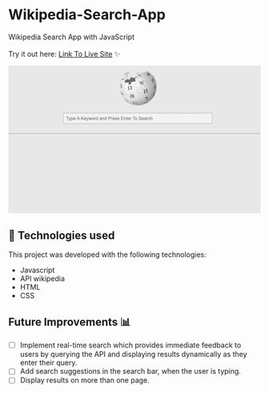 # Wikipedia-Search-App

Wikipedia Search App with JavaScript
<br><br>Try it out here: [Link To Live Site](https://beckygia.github.io/Wikipedia-Search-App/) ✨

![demo](https://github.com/beckygia/Wikipedia-Search-App/blob/main/wikipediasearchapp.gif)

## 🚀 Technologies used

This project was developed with the following technologies:

- Javascript
- API wikipedia
- HTML
- CSS

## Future Improvements 📊

- [ ] Implement real-time search which provides immediate feedback to users by querying the API and displaying results dynamically as they enter their query.
- [ ] Add search suggestions in the search bar, when the user is typing.
- [ ] Display results on more than one page.
